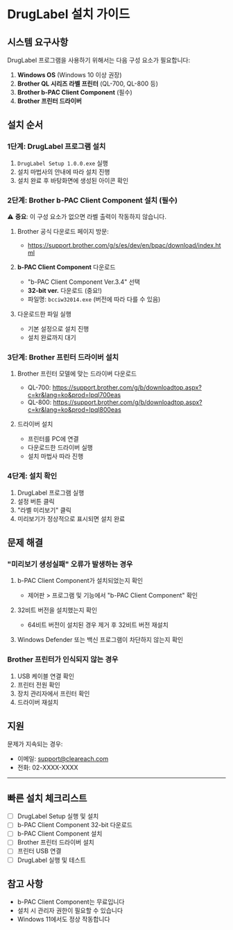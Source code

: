 # DrugLabel 설치 가이드

## 시스템 요구사항

DrugLabel 프로그램을 사용하기 위해서는 다음 구성 요소가 필요합니다:

1. **Windows OS** (Windows 10 이상 권장)
2. **Brother QL 시리즈 라벨 프린터** (QL-700, QL-800 등)
3. **Brother b-PAC Client Component** (필수)
4. **Brother 프린터 드라이버**

## 설치 순서

### 1단계: DrugLabel 프로그램 설치

1. `DrugLabel Setup 1.0.0.exe` 실행
2. 설치 마법사의 안내에 따라 설치 진행
3. 설치 완료 후 바탕화면에 생성된 아이콘 확인

### 2단계: Brother b-PAC Client Component 설치 (필수)

⚠️ **중요**: 이 구성 요소가 없으면 라벨 출력이 작동하지 않습니다.

1. Brother 공식 다운로드 페이지 방문:
   - https://support.brother.com/g/s/es/dev/en/bpac/download/index.html

2. **b-PAC Client Component** 다운로드
   - "b-PAC Client Component Ver.3.4" 선택
   - **32-bit ver.** 다운로드 (중요!)
   - 파일명: `bcciw32014.exe` (버전에 따라 다를 수 있음)

3. 다운로드한 파일 실행
   - 기본 설정으로 설치 진행
   - 설치 완료까지 대기

### 3단계: Brother 프린터 드라이버 설치

1. Brother 프린터 모델에 맞는 드라이버 다운로드
   - QL-700: https://support.brother.com/g/b/downloadtop.aspx?c=kr&lang=ko&prod=lpql700eas
   - QL-800: https://support.brother.com/g/b/downloadtop.aspx?c=kr&lang=ko&prod=lpql800eas

2. 드라이버 설치
   - 프린터를 PC에 연결
   - 다운로드한 드라이버 실행
   - 설치 마법사 따라 진행

### 4단계: 설치 확인

1. DrugLabel 프로그램 실행
2. 설정 버튼 클릭
3. "라벨 미리보기" 클릭
4. 미리보기가 정상적으로 표시되면 설치 완료

## 문제 해결

### "미리보기 생성실패" 오류가 발생하는 경우

1. b-PAC Client Component가 설치되었는지 확인
   - 제어판 > 프로그램 및 기능에서 "b-PAC Client Component" 확인

2. 32비트 버전을 설치했는지 확인
   - 64비트 버전이 설치된 경우 제거 후 32비트 버전 재설치

3. Windows Defender 또는 백신 프로그램이 차단하지 않는지 확인

### Brother 프린터가 인식되지 않는 경우

1. USB 케이블 연결 확인
2. 프린터 전원 확인
3. 장치 관리자에서 프린터 확인
4. 드라이버 재설치

## 지원

문제가 지속되는 경우:
- 이메일: support@cleareach.com
- 전화: 02-XXXX-XXXX

---

## 빠른 설치 체크리스트

- [ ] DrugLabel Setup 실행 및 설치
- [ ] b-PAC Client Component 32-bit 다운로드
- [ ] b-PAC Client Component 설치
- [ ] Brother 프린터 드라이버 설치
- [ ] 프린터 USB 연결
- [ ] DrugLabel 실행 및 테스트

## 참고 사항

- b-PAC Client Component는 무료입니다
- 설치 시 관리자 권한이 필요할 수 있습니다
- Windows 11에서도 정상 작동합니다